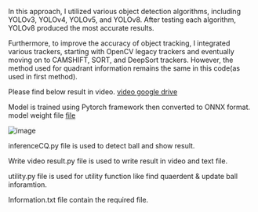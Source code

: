 In this approach, I utilized various object detection algorithms, including YOLOv3, YOLOv4, YOLOv5, and YOLOv8. After testing each algorithm, YOLOv8 produced the most accurate results.

Furthermore, to improve the accuracy of object tracking, I integrated various trackers, starting with OpenCV legacy trackers and eventually moving on to CAMSHIFT, SORT, and DeepSort trackers. However, the method used for quadrant information remains the same in this code(as used in first method).

Please find below result in video.
[video google drive](https://drive.google.com/file/d/1Vrz2e5IuTX6v0LtsldFzWvdT4qY9x4W-/view?usp=sharing)

Model is trained using Pytorch framework then converted to ONNX format.
model weight file [file](https://drive.google.com/file/d/18DrCZiVQsKdGApTX4dHfilm5odCNPbPh/view?usp=sharing)

![image](https://user-images.githubusercontent.com/29145107/233530046-2c5693d2-fd8c-4a12-823e-0ab02bd5ab52.png)

inferenceCQ.py file is used to detect ball and show result.

Write video result.py file is used to write result in video and text file.

utility.py file is used for utility function like find quaerdent & update ball inforamtion.

Information.txt file contain the required file.





